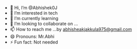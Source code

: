 - 👋 Hi, I’m @Abhishek0J
- 👀 I’m interested in tech 
- 🌱 I’m currently learning 
- 💞️ I’m looking to collaborate on ...
- 📫 How to reach me ...by abhisheakjakkula975@gmail.com
- 😄 Pronouns: Mr.Abhi
- ⚡ Fun fact: Not needed

<!---
Abhishek0J/Abhishek0J is a ✨ special ✨ repository because its `README.md` (this file) appears on your GitHub profile.
You can click the Preview link to take a look at your changes.
--->
